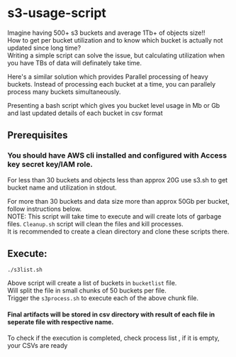 # s3-usage-script
Imagine having 500+ s3 buckets and average 1Tb+ of objects size!!  
How to get per bucket utilization and to know which bucket is actually not updated since long time?  
Writing a simple script can solve the issue, but calculating utilization when you have TBs of data will definately take time. 

Here's a similar solution which provides Parallel processing of heavy buckets. Instead of processing each bucket at a time, you can parallely process many buckets simultaneously.  

Presenting a bash script which gives you bucket level usage in Mb or Gb and last updated details of each bucket in csv format  
## Prerequisites  
### You should have AWS cli installed and configured with Access key secret key/IAM role.  

For less than 30 buckets and objects less than approx 20G use s3.sh to get bucket name and utilization in stdout.  

For more than 30 buckets and data size more than approx 50Gb per bucket, follow instructions below.  
NOTE: This script will take time to execute and will create lots of garbage files.  `Cleanup.sh` script will clean the files and kill processes.   
It is recommended to create a clean directory and clone these scripts there.   
## Execute:  
```
./s3list.sh
```
Above script will create a list of buckets in `bucketlist` file.  
Will split the file in small chunks of 50 buckets per file.   
Trigger the `s3process.sh` to execute each of the above chunk file.   
#### Final artifacts will be stored in csv directory with result of each file in seperate file with respective name.   
To check if the execution is completed, check process list , if it is empty, your CSVs are ready   
